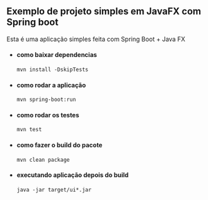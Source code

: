 ## Exemplo de projeto simples em JavaFX com Spring boot
Esta é uma aplicação simples feita com Spring Boot + Java FX

- #### como baixar dependencias
  ```shell
  mvn install -DskipTests
  ```

- #### como rodar a aplicação
  ```shell
  mvn spring-boot:run
  ```

- #### como rodar os testes
  ```shell
  mvn test
  ```

- #### como fazer o build do pacote
  ```shell
  mvn clean package
  ```

- #### executando aplicação depois do build
  ```shell
  java -jar target/ui*.jar
  ```